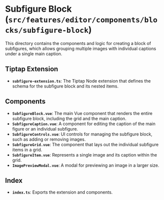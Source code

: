 # Subfigure Block (`src/features/editor/components/blocks/subfigure-block`)

This directory contains the components and logic for creating a block of subfigures, which allows grouping multiple images with individual captions under a single main caption.

## Tiptap Extension

-   **`subfigure-extension.ts`**: The Tiptap Node extension that defines the schema for the subfigure block and its nested items.

## Components

-   **`SubfigureBlock.vue`**: The main Vue component that renders the entire subfigure block, including the grid and the main caption.
-   **`SubfigureCaption.vue`**: A component for editing the caption of the main figure or an individual subfigure.
-   **`SubfigureControls.vue`**: UI controls for managing the subfigure block, such as adding or removing images.
-   **`SubfigureGrid.vue`**: The component that lays out the individual subfigure items in a grid.
-   **`SubfigureItem.vue`**: Represents a single image and its caption within the grid.
-   **`ImagePreviewModal.vue`**: A modal for previewing an image in a larger size.

## Index

-   **`index.ts`**: Exports the extension and components. 